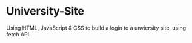 # University-Site
Using HTML, JavaScript & CSS to build a login to a unviersity site, using fetch API.
